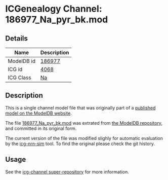 # ICGenealogy Channel: 186977\_Na\_pyr\_bk.mod

## Details

Name | Description
---- | -----------
ModelDB id | [186977](http://senselab.med.yale.edu/ModelDB/ShowModel.cshtml?model=186977)
ICG id | [4068](http://icg.neurotheory.ox.ac.uk/channels/2/4068)
ICG Class | [Na](http://icg.neurotheory.ox.ac.uk/channels/2)

## Description

This is a single channel model file that was originally part of a [published model on the ModelDB website](http://senselab.med.yale.edu/mModelDB/ShowModel.cshtml?model=186977).


The file [186977\_Na\_pyr\_bk.mod](186977_Na_pyr_bk.mod) was extrated from [the ModelDB repository](http://senselab.med.yale.edu/ModelDB/ShowModel.cshtml?model=186977), and committed in its original form.

The current version of the file was modified slighly for automatic evaluation by the [icg-nrn-sim](https://github.com/icgenealogy/icg-nrn-sim) tool. To find the original please check the git history.


## Usage

See the [icg-channel super-repository](https://github.com/icgenealogy/icg-channels) for more information.